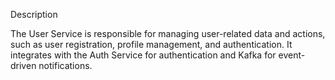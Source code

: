 Description

The User Service is responsible for managing user-related data and actions, such as user registration, profile management, and authentication. It integrates with the Auth Service for authentication and Kafka for event-driven notifications.